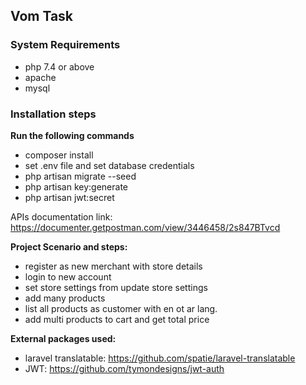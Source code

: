 

## Vom Task

### System Requirements
- php 7.4 or above
- apache
- mysql

### Installation steps
 **Run the following commands**
- composer install
- set .env file and set database credentials
- php artisan migrate --seed
- php artisan key:generate
- php artisan jwt:secret

APIs documentation link: 
https://documenter.getpostman.com/view/3446458/2s847BTvcd

**Project Scenario and steps:**
- register as new merchant with store details
- login to new account
- set store settings from update store settings
- add many products
- list all products as customer with en ot ar lang.
- add multi products to cart and get total price

**External packages used:**
- laravel translatable: https://github.com/spatie/laravel-translatable
- JWT: https://github.com/tymondesigns/jwt-auth
